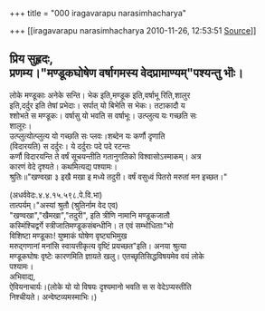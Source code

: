 +++
title = "000 iragavarapu narasimhacharya"

+++
[[iragavarapu narasimhacharya	2010-11-26, 12:53:51 [Source](https://groups.google.com/g/bvparishat/c/0OvQ8zGx6CU)]]



प्रिय सुहृदः,  
प्रणम्य।"मण्डूकघोषेण वर्षागमस्य वेदप्रामाण्यम्"पश्यन्तु भॊः।  
-------------------------------------------  
लोके मण्डूकाः अनेके सन्ति। भेक इति,मण्डूक इति,वर्षाभू रिति,शालुर  
इति,दर्दुर इति तेषां प्रभेदाः। सर्पात् यो बिभेति स भेकः। तटाकादौ य  
श्शोभते स मण्डूकः। वर्षासु यो भवति स वर्षाभूः। उत्प्लुत्य यः गच्छति सः  
शालूरः।  
उत्प्लुत्योत्प्लुत्य यो गच्छति सः प्लवः।शब्देन यः कर्णौ दृणाति  
(विदारयति) स दर्दुरः। ये दर्दुराः पदे पदे रटन्तः  
कर्णौ विदारयन्ति ते वर्षं सूचयन्तीति गतानुगतिको विश्वासोऽस्माकम्। अत्र  
कारणं वेदे दृश्यते। कथमित्यद्य पश्यामः।  
श्रुतिः॥"खण्वखा ३ इखै मखा इ मध्ये तदुरी। वर्षं वसुध्वं पितरो मरुतां मन इच्छत।"

(अधर्ववेदः.४.४.१५.५९८.पे.वि.भा)  
तात्पर्यम्।"अस्यां श्रुतौ (श्रुतिर्नाम वेद एव)  
"खण्वखा","खैमखा","तदुरी", इति त्रीणि नामानि मण्डूकजातौ  
कस्मिंश्चिद्वर्गे स्त्रीजातिमण्डूकसंबन्धीनि। त एवं सम्भोधिताः"भो  
विशिष्टा मण्डूकाः! युष्माकं घोषेण वृष्ट्यभिमुख  
मरुद्गणानां मनांसि स्वायत्तीकृत्य वृष्टिं प्रयच्छत"इति। अनया श्रुत्या  
मण्डूकघोषः वृष्टेः कारणमिति ज्ञायते खलु। एतच्छृतिसिद्धविषयमेव वयं लोके  
पश्यामः।  
अभिवाद्य,  
ऐवियनाचार्यः।(लोके यो यो विषयः दृश्यमानो भवति स स वेदेऽप्यस्तीति  
निश्चीयते। अन्वेष्टव्यमस्माभिः।)  

